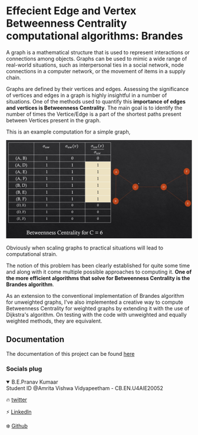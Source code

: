 # Effecient Edge and Vertex Betweenness Centrality computational algorithms: Brandes

A graph is a mathematical structure that is used to represent interactions or connections among objects. Graphs can be used to mimic a wide range of real-world situations, such as interpersonal ties in a social network, node connections in a computer network, or the movement of items in a supply chain.

Graphs are defined by their vertices and edges. Assessing the significance of vertices and edges in a graph is highly insightful in a number of situations. One of the methods used to quantify this **importance of edges and vertices is Betweenness Centrality**. The main goal is to identify the number of times the Vertice/Edge is a part of the shortest paths present between Vertices present in the graph.

This is an example computation for a simple graph,

![BC example](https://github.com/genpranav/Brandes-Algorithm-Betweenness-Centrality/blob/main/Images/BC%20example.jpg)

Obviously when scaling graphs to practical situations will lead to computational strain. 

The notion of this problem has been clearly established for quite some time and along with it come multiple possible approaches to computing it. **One of the more efficient algorithms that solve for Betweenness Centrality is the Brandes algorithm**.

As an extension to the conventional implementation of Brandes algorithm for unweighted graphs, I've also implemented a creative way to compute Betweenness Centrality for weighted graphs by extending it with the use of Dijkstra's algorithm. On testing with the code with unweighted and equally weighted methods, they are equivalent.

## Documentation

The documentation of this project can be found [here](https://iq.opengenus.org/p/dc5de000-9cce-48b5-9805-0a81c2fdb56a/)

### Socials plug

<details open>
<summary>B.E.Pranav Kumaar</summary>
Student ID @Amrita Vishwa Vidyapeetham - CB.EN.U4AIE20052

:fire: [twitter](https://twitter.com/bepranavkumaar1)

:zap: [LinkedIn](https://www.linkedin.com/in/pranav-kumaar/)

:snowflake: [Github](https://github.com/genpranav)

</details>
